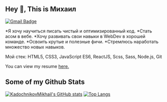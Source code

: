 ## Hey 👋, This is Михаил
[![Gmail Badge](https://img.shields.io/badge/-mihaKaDAl2003@gmail.com-c14438?style=flat&logo=Gmail&logoColor=white&link=mailto:mihaKaDAl2003@gmail.com)](mailto:mihaKaDAl2003@gmail.com) 

*Я хочу научиться писать чистый и оптимизированный код.
*Стать асом в вебе.
*Хочу развивать свои навыки в WebDev в хорошей команде.
*Освоить  крутые и полезные фичи.
*Стремлюсь наработать множество новых навыков.

Мой стек: HTML5, CSS3, JavaScript ES6, ReactJS, Scss, Sass, Node.js, Git</p><p align='left'> You can view my resume <a href='https://ekaterinburg.hh.ru/resume/bf92e40fff09bbdad80039ed1f70656e4a634d?disableBrowserCache=true&hhtmFrom=resume_list&print=true ' target=_blank><u>here</u>.</a></p>
## Some of my Github Stats

[![KadochnikovMikhail's GitHub stats](https://github-readme-stats.vercel.app/api?username=KadochnikovMikhail)](https://github.com/anuraghazra/github-readme-stats)                [![Top Langs](https://github-readme-stats.vercel.app/api/top-langs/?username=KadochnikovMikhail)](https://github.com/anuraghazra/github-readme-stats)

